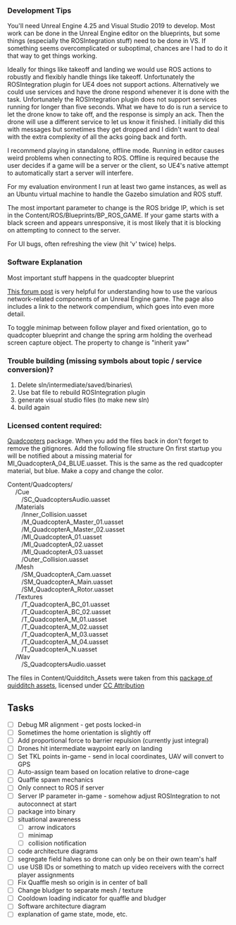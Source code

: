 
### Development Tips
You'll need Unreal Engine 4.25 and Visual Studio 2019 to develop. Most work can be done in the Unreal Engine editor on the blueprints, but some things (especially the ROSIntegration stuff) need to be done in VS. If something seems overcomplicated or suboptimal, chances are I had to do it that way to get things working.

Ideally for things like takeoff and landing we would use ROS actions to robustly and flexibly handle things like takeoff. Unfortunately the ROSIntegration plugin for UE4 does not support actions.
Alternatively we could use services and have the drone respond whenever it is done with the task. Unfortunately the ROSIntegration plugin does not support services running for longer than five seconds.
What we have to do is run a service to let the drone know to take off, and the response is simply an ack. Then the drone will use a different service to let us know it finished.
I initially did this with messages but sometimes they get dropped and I didn't want to deal with the extra complexity of all the acks going back and forth.

I recommend playing in standalone, offline mode. Running in editor causes weird problems when connecting to ROS. Offline is required because the user decides if a game will be a server or the client, so UE4's native attempt to automatically start a server will interfere.

For my evaluation environment I run at least two game instances, as well as an Ubuntu virtual machine to handle the Gazebo simulation and ROS stuff.

The most important parameter to change is the ROS bridge IP, which is set in the Content/ROS/Blueprints/BP_ROS_GAME. If your game starts with a black screen and appears unresponsive, it is most likely
that it is blocking on attempting to connect to the server.

For UI bugs, often refreshing the view (hit 'v' twice) helps.


### Software Explanation

Most important stuff happens in the quadcopter blueprint

[This forum post](https://forums.unrealengine.com/t/game-state-game-instance-game-mode-which-one-to-use-for-what/399795/2) is very helpful for understanding how to use the various network-related components of an Unreal Engine game. The page also includes a link to the network compendium, which goes into even more detail.

To toggle minimap between follow player and fixed orientation, go to quadcopter blueprint and change the spring arm holding the overhead screen capture object. The property to change is "inherit yaw"

### Trouble building (missing symbols about topic / service conversion)?

1. Delete sln/intermediate/saved/binaries\
1. Use bat file to rebuild ROSIntegration plugin
1. generate visual studio files (to make new sln)
1. build again

### Licensed content required:
[Quadcopters](https://unrealengine.com/marketplace/en-US/product/quadcopters) package. When you add the files back in don't forget to remove the gitignores. Add the following file structure
On first startup you will be notified about a missing material for MI_QuadcopterA_04_BLUE.uasset. This is the same as the red quadcopter material, but blue. Make a copy and change the color.

Content/Quadcopters/ \
&emsp;    /Cue \
&emsp;&emsp;        /SC_QuadcoptersAudio.uasset \
&emsp;    /Materials \
&emsp;&emsp;        /Inner_Collision.uasset \
&emsp;&emsp;        /M_QuadcopterA_Master_01.uasset \
&emsp;&emsp;        /M_QuadcopterA_Master_02.uasset \
&emsp;&emsp;        /MI_QuadcopterA_01.uasset \
&emsp;&emsp;        /MI_QuadcopterA_02.uasset \
&emsp;&emsp;        /MI_QuadcopterA_03.uasset \
&emsp;&emsp;        /Outer_Collision.uasset \
&emsp;    /Mesh \
&emsp;&emsp;        /SM_QuadcopterA_Cam.uasset \
&emsp;&emsp;        /SM_QuadcopterA_Main.uasset \
&emsp;&emsp;        /SM_QuadcopterA_Rotor.uasset \
&emsp;    /Textures \
&emsp;&emsp;        /T_QuadcopterA_BC_01.uasset \
&emsp;&emsp;        /T_QuadcopterA_BC_02.uasset \
&emsp;&emsp;        /T_QuadcopterA_M_01.uasset \
&emsp;&emsp;        /T_QuadcopterA_M_02.uasset \
&emsp;&emsp;        /T_QuadcopterA_M_03.uasset \
&emsp;&emsp;        /T_QuadcopterA_M_04.uasset \
&emsp;&emsp;        /T_QuadcopterA_N.uasset \
&emsp;    /Wav \
&emsp;&emsp;        /S_QuadcoptersAudio.uasset



The files in Content/Quidditch_Assets were taken from this [package of quidditch assets](https://sketchfab.com/3d-models/quidditch-assets-1bd62f6e20c8414484b9ede6a3458f78), licensed under [CC Attribution](https://creativecommons.org/licenses/by/4.0/)



## Tasks
- [ ] Debug MR alignment - get posts locked-in
- [ ] Sometimes the home orientation is slightly off
- [ ] Add proportional force to barrier repulsion (currently just integral)
- [ ] Drones hit intermediate waypoint early on landing
- [ ] Set TKL points in-game - send in local coordinates, UAV will convert to GPS
- [ ] Auto-assign team based on location relative to drone-cage
- [ ] Quaffle spawn mechanics
- [ ] Only connect to ROS if server
- [ ] Server IP parameter in-game - somehow adjust ROSIntegration to not autoconnect at start
- [ ] package into binary
- [ ] situational awareness
  - [ ] arrow indicators
  - [ ] minimap
  - [ ] collision notification
- [ ] code architecture diagrams
- [ ] segregate field halves so drone can only be on their own team's half
- [ ] use USB IDs or something to match up video receivers with the correct player assignments
- [ ] Fix Quaffle mesh so origin is in center of ball
- [ ] Change bludger to separate mesh / texture
- [ ] Cooldown loading indicator for quaffle and bludger
- [ ] Software architecture diagram
- [ ] explanation of game state, mode, etc.
